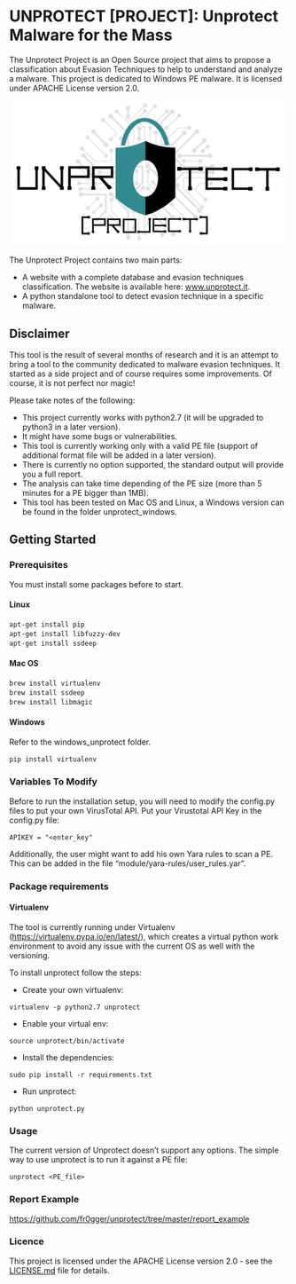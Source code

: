 # UNPROTECT [PROJECT]: Unprotect Malware for the Mass
The Unprotect Project is an Open Source project that aims to propose a classification about Evasion Techniques to help to understand and analyze a malware. This project is dedicated to Windows PE malware. It is licensed under APACHE License version 2.0.

![logo](LogoUnprotect.png)

The Unprotect Project contains two main parts: 
* A website with a complete database and evasion techniques classification. The website is available here: www.unprotect.it.
* A python standalone tool to detect evasion technique in a specific malware. 

## Disclaimer
This tool is the result of several months of research and it is an attempt to bring a tool to the community dedicated to malware evasion techniques. It started as a side project and of course requires some improvements. Of course, it is not perfect nor magic! 

Please take notes of the following:
* This project currently works with python2.7 (it will be upgraded to python3 in a later version). 
* It might have some bugs or vulnerabilities.
* This tool is currently working only with a valid PE file (support of additional format file will be added in a later version). 
* There is currently no option supported, the standard output will provide you a full report.
* The analysis can take time depending of the PE size (more than 5 minutes for a PE bigger than 1MB).
* This tool has been tested on Mac OS and Linux, a Windows version can be found in the folder unprotect_windows. 

## Getting Started

### Prerequisites
You must install some packages before to start. 
#### Linux
```bash
apt-get install pip 
apt-get install libfuzzy-dev
apt-get install ssdeep
```
#### Mac OS
```bash
brew install virtualenv
brew install ssdeep
brew install libmagic
```
#### Windows
Refer to the windows_unprotect folder.
```bash
pip install virtualenv
```
### Variables To Modify 
Before to run the installation setup, you will need to modify the config.py files to put your own VirusTotal API. 
Put your Virustotal API Key in the config.py file:
```
APIKEY = "<enter_key"
```
Additionally, the user might want to add his own Yara rules to scan a PE. This can be added in the file “module/yara-rules/user_rules.yar”.

### Package requirements
#### Virtualenv
The tool is currently running under Virtualenv (https://virtualenv.pypa.io/en/latest/), which creates a virtual python work environment to avoid any issue with the current OS as well with the versioning. 

To install unprotect follow the steps:
*	Create your own virtualenv: 
```
virtualenv -p python2.7 unprotect
```
*	Enable your virtual env: 
```
source unprotect/bin/activate
```
* Install the dependencies: 
```
sudo pip install -r requirements.txt
```
-	Run unprotect: 
```
python unprotect.py
```

### Usage
The current version of Unprotect doesn’t support any options. The simple way to use unprotect is to run it against a PE file:
```
unprotect <PE_file>
```
### Report Example
https://github.com/fr0gger/unprotect/tree/master/report_example

### Licence
This project is licensed under the APACHE License version 2.0 - see the [LICENSE.md](LICENSE.md) file for details.
